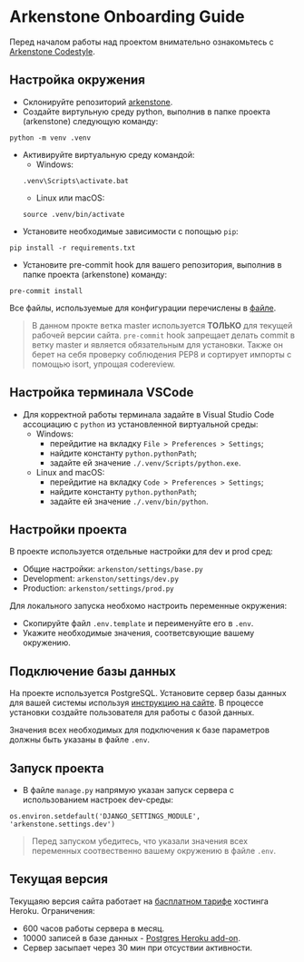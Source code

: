 # Arkenstone Onboarding Guide

Перед началом работы над проектом внимательно ознакомьтесь с [Arkenstone Codestyle](https://github.com/lejbron/arkenstone/blob/master/docs/Arcenstone_codestyle.md).

## Настройка окружения

- Склонируйте репозиторий [arkenstone](https://github.com/lejbron/arkenstone).
- Создайте виртульную среду python, выполнив в папке проекта (arkenstone) следующую команду:
```
python -m venv .venv
```
- Активируйте виртуальную среду командой:
	+ Windows:
	```
	.venv\Scripts\activate.bat
	```
	+ Linux или macOS:
	```
	source .venv/bin/activate
	```
- Установите необходимые зависимости с попощью `pip`:
```
pip install -r requirements.txt
```
- Установите pre-commit hook для вашего репозитория, выполнив в папке проекта (arkenstone) команду:
```
pre-commit install
```

Все файлы, используемые для конфигурации перечислены в [файле](https://github.com/lejbron/arkenstone/blob/master/docs/config_files.md).

> В данном прокте ветка master используется **ТОЛЬКО** для текущей рабочей версии сайта. `pre-commit` hook запрещает делать commit в ветку master и является обязательным для установки.
Также он берет на себя проверку соблюдения PEP8 и сортирует импорты с помощью isort, упрощая codereview.

## Настройка терминала VSCode

- Для корректной работы терминала задайте в Visual Studio Code ассоциацию с `python` из установленной виртуальной среды:
	+ Windows:
		- перейдитие на вкладку `File > Preferences > Settings`;
		- найдите константу `python.pythonPath`;
		- задайте ей значение `./.venv/Scripts/python.exe`.
	+ Linux and macOS:
		- перейдитие на вкладку `Code > Preferences > Settings`;
		- найдите константу `python.pythonPath`;
		- задайте ей значение `./.venv/bin/python`.

## Настройки проекта

В проекте используется отдельные настройки для dev и prod сред:
- Общие настройки: `arkenston/settings/base.py`
- Development: `arkenston/settings/dev.py`
- Production: `arkenston/settings/prod.py`

Для локального запуска необхомо настроить переменные окружения:
- Скопируйте файл `.env.template` и переименуйте его в `.env`.
- Укажите необходимые значения, соответсвующие вашему окружению.

## Подключение базы данных

На проекте используется PostgreSQL.
Установите сервер базы данных для вашей системы используя [инструкцию на сайте](https://www.postgresql.org/download/).
В процессе установки создайте пользователя для работы с базой данных.

Значения всех необходимых для подключения к базе параметров должны быть указаны в файле `.env`.

## Запуск проекта

- В файле `manage.py` напрямую указан запуск сервера с использованием настроек dev-среды:
```
os.environ.setdefault('DJANGO_SETTINGS_MODULE', 'arkenstone.settings.dev')
```

> Перед запуском убедитесь, что указали значения всех переменных соотвественно вашему окружению в файле `.env`.

## Текущая версия

Текущаяю версия сайта работает на [басплатном тарифе](https://www.heroku.com/pricing) хостинга Heroku.
Ограничения:
- 600 часов работы сервера в месяц.
- 10000 записей в базе данных - [Postgres Heroku add-on](https://devcenter.heroku.com/articles/heroku-postgres-plans#hobby-tier).
- Сервер засыпает через 30 мин при отсуствии активности.